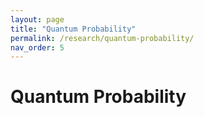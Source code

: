 ```yaml
---
layout: page
title: "Quantum Probability"
permalink: /research/quantum-probability/
nav_order: 5
---
```


# Quantum Probability
